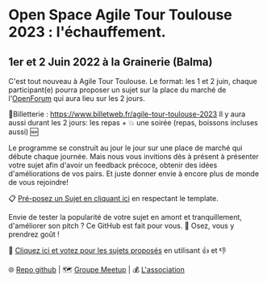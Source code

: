 # Open Space Agile Tour Toulouse 2023 : l'échauffement.
## 1er et 2 Juin 2022 à la Grainerie (Balma)

C'est tout nouveau à Agile Tour Toulouse.
Le format: les 1 et 2 juin, chaque participant(e) pourra proposer un sujet sur la place du marché  de l'[OpenForum](https://fr.wikipedia.org/wiki/M%C3%A9thodologie_Forum_Ouvert) qui aura lieu sur les 2 jours.

📍Billetterie : https://www.billetweb.fr/agile-tour-toulouse-2023
Il y aura aussi durant les 2 jours: les repas + 💥 une soirée (repas, boissons incluses aussi) 🆕


Le programme se construit au jour le jour sur une place de marché qui débute chaque journée.
Mais nous vous invitions dès à présent à présenter votre sujet afin d'avoir un feedback précoce, obtenir des idées d'améliorations de vos pairs.
Et juste donner envie à encore plus de monde de vous rejoindre!

📋 [Pré-posez un Sujet en cliquant ici](https://github.com/AgileToulouse/editionJuin2023/issues/new?template=cfp.md) en respectant le template.


Envie de tester la popularité de votre sujet en amont et tranquillement, d'améliorer son pitch ? Ce GitHub est fait pour vous. 
🤌 Osez, vous y prendrez goût !

👀 [Cliquez ici et  votez pour les sujets proposés](https://github.com/AgileToulouse/editionJuin2023/issues) en utilisant 👍 et 👎

🌐 [Repo github](https://github.com/AgileToulouse/editionJuin2023/)
| 🗺️ [Groupe Meetup](https://www.meetup.com/fr-FR/agile-toulouse/)
| 💰 [L'association](https://agiletoulouse/)
